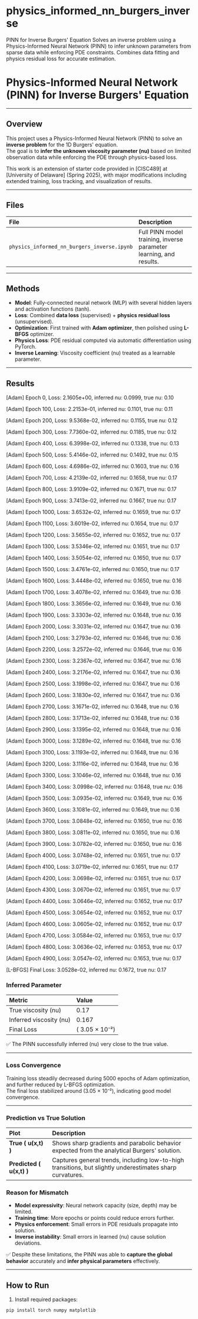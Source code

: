 # physics_informed_nn_burgers_inverse
PINN for Inverse Burgers' Equation Solves an inverse problem using a Physics-Informed Neural Network (PINN) to infer unknown parameters from sparse data while enforcing PDE constraints. Combines data fitting and physics residual loss for accurate estimation.


# Physics-Informed Neural Network (PINN) for Inverse Burgers' Equation

---

## Overview

This project uses a Physics-Informed Neural Network (PINN) to solve an **inverse problem** for the 1D Burgers' equation.  
The goal is to **infer the unknown viscosity parameter \(nu\)** based on limited observation data while enforcing the PDE through physics-based loss.

This work is an extension of starter code provided in [CISC489] at [University of Delaware] (Spring 2025), with major modifications including extended training, loss tracking, and visualization of results.

---

## Files

| File | Description |
|:-----|:------------|
| `physics_informed_nn_burgers_inverse.ipynb` | Full PINN model training, inverse parameter learning, and results. |


---

## Methods

- **Model**: Fully-connected neural network (MLP) with several hidden layers and activation functions (tanh).
- **Loss**: Combined **data loss** (supervised) + **physics residual loss** (unsupervised).
- **Optimization**: First trained with **Adam optimizer**, then polished using **L-BFGS** optimizer.
- **Physics Loss**: PDE residual computed via automatic differentiation using PyTorch.
- **Inverse Learning**: Viscosity coefficient \(nu\) treated as a learnable parameter.

---

## Results

[Adam] Epoch 0, Loss: 2.1605e+00, inferred nu: 0.0999, true nu: 0.10

[Adam] Epoch 100, Loss: 2.2153e-01, inferred nu: 0.1101, true nu: 0.11

[Adam] Epoch 200, Loss: 9.5368e-02, inferred nu: 0.1155, true nu: 0.12

[Adam] Epoch 300, Loss: 7.7360e-02, inferred nu: 0.1185, true nu: 0.12

[Adam] Epoch 400, Loss: 6.3998e-02, inferred nu: 0.1338, true nu: 0.13

[Adam] Epoch 500, Loss: 5.4146e-02, inferred nu: 0.1492, true nu: 0.15

[Adam] Epoch 600, Loss: 4.6986e-02, inferred nu: 0.1603, true nu: 0.16

[Adam] Epoch 700, Loss: 4.2139e-02, inferred nu: 0.1658, true nu: 0.17

[Adam] Epoch 800, Loss: 3.9109e-02, inferred nu: 0.1671, true nu: 0.17

[Adam] Epoch 900, Loss: 3.7413e-02, inferred nu: 0.1667, true nu: 0.17

[Adam] Epoch 1000, Loss: 3.6532e-02, inferred nu: 0.1659, true nu: 0.17

[Adam] Epoch 1100, Loss: 3.6019e-02, inferred nu: 0.1654, true nu: 0.17

[Adam] Epoch 1200, Loss: 3.5655e-02, inferred nu: 0.1652, true nu: 0.17

[Adam] Epoch 1300, Loss: 3.5346e-02, inferred nu: 0.1651, true nu: 0.17

[Adam] Epoch 1400, Loss: 3.5054e-02, inferred nu: 0.1650, true nu: 0.17

[Adam] Epoch 1500, Loss: 3.4761e-02, inferred nu: 0.1650, true nu: 0.17

[Adam] Epoch 1600, Loss: 3.4448e-02, inferred nu: 0.1650, true nu: 0.16

[Adam] Epoch 1700, Loss: 3.4078e-02, inferred nu: 0.1649, true nu: 0.16

[Adam] Epoch 1800, Loss: 3.3656e-02, inferred nu: 0.1649, true nu: 0.16

[Adam] Epoch 1900, Loss: 3.3303e-02, inferred nu: 0.1648, true nu: 0.16

[Adam] Epoch 2000, Loss: 3.3031e-02, inferred nu: 0.1647, true nu: 0.16

[Adam] Epoch 2100, Loss: 3.2793e-02, inferred nu: 0.1646, true nu: 0.16

[Adam] Epoch 2200, Loss: 3.2572e-02, inferred nu: 0.1646, true nu: 0.16

[Adam] Epoch 2300, Loss: 3.2367e-02, inferred nu: 0.1647, true nu: 0.16

[Adam] Epoch 2400, Loss: 3.2176e-02, inferred nu: 0.1647, true nu: 0.16

[Adam] Epoch 2500, Loss: 3.1998e-02, inferred nu: 0.1647, true nu: 0.16

[Adam] Epoch 2600, Loss: 3.1830e-02, inferred nu: 0.1647, true nu: 0.16

[Adam] Epoch 2700, Loss: 3.1671e-02, inferred nu: 0.1648, true nu: 0.16

[Adam] Epoch 2800, Loss: 3.1713e-02, inferred nu: 0.1648, true nu: 0.16

[Adam] Epoch 2900, Loss: 3.1395e-02, inferred nu: 0.1648, true nu: 0.16

[Adam] Epoch 3000, Loss: 3.1289e-02, inferred nu: 0.1648, true nu: 0.16

[Adam] Epoch 3100, Loss: 3.1193e-02, inferred nu: 0.1648, true nu: 0.16

[Adam] Epoch 3200, Loss: 3.1116e-02, inferred nu: 0.1648, true nu: 0.16

[Adam] Epoch 3300, Loss: 3.1046e-02, inferred nu: 0.1648, true nu: 0.16

[Adam] Epoch 3400, Loss: 3.0998e-02, inferred nu: 0.1648, true nu: 0.16

[Adam] Epoch 3500, Loss: 3.0935e-02, inferred nu: 0.1649, true nu: 0.16

[Adam] Epoch 3600, Loss: 3.1081e-02, inferred nu: 0.1649, true nu: 0.16

[Adam] Epoch 3700, Loss: 3.0848e-02, inferred nu: 0.1650, true nu: 0.16

[Adam] Epoch 3800, Loss: 3.0811e-02, inferred nu: 0.1650, true nu: 0.16

[Adam] Epoch 3900, Loss: 3.0782e-02, inferred nu: 0.1650, true nu: 0.16

[Adam] Epoch 4000, Loss: 3.0748e-02, inferred nu: 0.1651, true nu: 0.17

[Adam] Epoch 4100, Loss: 3.0719e-02, inferred nu: 0.1651, true nu: 0.17

[Adam] Epoch 4200, Loss: 3.0698e-02, inferred nu: 0.1651, true nu: 0.17

[Adam] Epoch 4300, Loss: 3.0670e-02, inferred nu: 0.1651, true nu: 0.17

[Adam] Epoch 4400, Loss: 3.0646e-02, inferred nu: 0.1652, true nu: 0.17

[Adam] Epoch 4500, Loss: 3.0654e-02, inferred nu: 0.1652, true nu: 0.17

[Adam] Epoch 4600, Loss: 3.0605e-02, inferred nu: 0.1652, true nu: 0.17

[Adam] Epoch 4700, Loss: 3.0584e-02, inferred nu: 0.1653, true nu: 0.17

[Adam] Epoch 4800, Loss: 3.0636e-02, inferred nu: 0.1653, true nu: 0.17

[Adam] Epoch 4900, Loss: 3.0547e-02, inferred nu: 0.1653, true nu: 0.17

[L-BFGS] Final Loss: 3.0528e-02, inferred nu: 0.1672, true nu: 0.17

### Inferred Parameter

| Metric | Value |
|:-------|:------|
| True viscosity \(nu\) | 0.17 |
| Inferred viscosity \(nu\) | 0.167 |
| Final Loss | \( 3.05 × 10⁻²\) |

✅ The PINN successfully inferred \(nu\) very close to the true value.

---

### Loss Convergence

Training loss steadily decreased during 5000 epochs of Adam optimization, and further reduced by L-BFGS optimization.  
The final loss stabilized around \(3.05 × 10⁻²\), indicating good model convergence.

---

### Prediction vs True Solution

| Plot | Description |
|:-----|:------------|
| **True \( u(x,t) \)** | Shows sharp gradients and parabolic behavior expected from the analytical Burgers' solution. |
| **Predicted \( u(x,t) \)** | Captures general trends, including low-to-high transitions, but slightly underestimates sharp curvatures. |

### Reason for Mismatch
- **Model expressivity**: Neural network capacity (size, depth) may be limited.
- **Training time**: More epochs or points could reduce errors further.
- **Physics enforcement**: Small errors in PDE residuals propagate into solution.
- **Inverse instability**: Small errors in learned \(nu\) cause solution deviations.

✅ Despite these limitations, the PINN was able to **capture the global behavior** accurately and **infer physical parameters** effectively.

---

## How to Run

1. Install required packages:

```bash
pip install torch numpy matplotlib
